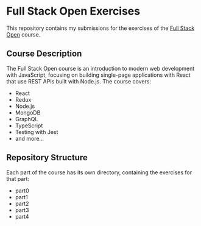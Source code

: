 # Full Stack Open Exercises

This repository contains my submissions for the exercises of the [Full Stack Open](https://fullstackopen.com/en/) course.

## Course Description

The Full Stack Open course is an introduction to modern web development with JavaScript, focusing on building single-page applications with React that use REST APIs built with Node.js. The course covers:

- React
- Redux
- Node.js
- MongoDB
- GraphQL
- TypeScript
- Testing with Jest
- and more...

## Repository Structure

Each part of the course has its own directory, containing the exercises for that part:

- part0
- part1
- part2
- part3
- part4
